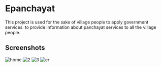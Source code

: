 
# Epanchayat

This project is used for the sake of village people to apply government services.
to provide information about panchayat services to all the village people.



## Screenshots

![home](https://user-images.githubusercontent.com/85350201/141525200-7eaddcc7-cdc6-419a-9968-caefeb33579f.png)
![2](https://user-images.githubusercontent.com/85350201/141668969-49b71c6b-916f-4627-8e63-69b8bf2b5023.png)
![3](https://user-images.githubusercontent.com/85350201/141668974-04bf167a-b02a-4851-8745-4f781d308c58.png)
![er](https://user-images.githubusercontent.com/85350201/141668989-713c9ed0-6ee8-4da3-8f21-626091400833.jpg)



